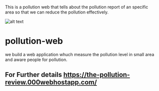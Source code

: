 This is a pollution web that tells about the pollution report of an specific area so that we can reduce the pollution effectively.
 
 
 ![alt text](https://github.com/raunak222/pollution-web/blob/master/f6.jpg)
# pollution-web
we build a web application whuch measure the pollution level in small area and aware people for pollution.

## For Further details https://the-pollution-review.000webhostapp.com/
